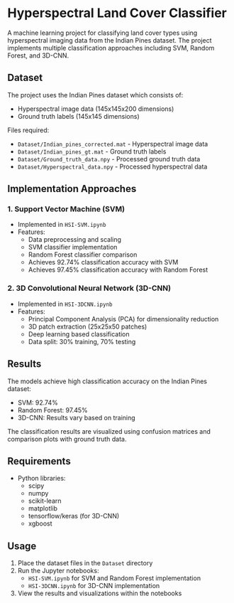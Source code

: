 # Hyperspectral Land Cover Classifier

A machine learning project for classifying land cover types using hyperspectral imaging data from the Indian Pines dataset. The project implements multiple classification approaches including SVM, Random Forest, and 3D-CNN.

## Dataset

The project uses the Indian Pines dataset which consists of:
- Hyperspectral image data (145x145x200 dimensions)
- Ground truth labels (145x145 dimensions)

Files required:
- `Dataset/Indian_pines_corrected.mat` - Hyperspectral image data
- `Dataset/Indian_pines_gt.mat` - Ground truth labels
- `Dataset/Ground_truth_data.npy` - Processed ground truth data
- `Dataset/Hyperspectral_data.npy` - Processed hyperspectral data

## Implementation Approaches

### 1. Support Vector Machine (SVM)
- Implemented in `HSI-SVM.ipynb`
- Features:
  - Data preprocessing and scaling
  - SVM classifier implementation
  - Random Forest classifier comparison
  - Achieves 92.74% classification accuracy with SVM
  - Achieves 97.45% classification accuracy with Random Forest

### 2. 3D Convolutional Neural Network (3D-CNN)
- Implemented in `HSI-3DCNN.ipynb`
- Features:
  - Principal Component Analysis (PCA) for dimensionality reduction
  - 3D patch extraction (25x25x50 patches)
  - Deep learning based classification
  - Data split: 30% training, 70% testing

## Results

The models achieve high classification accuracy on the Indian Pines dataset:
- SVM: 92.74%
- Random Forest: 97.45%
- 3D-CNN: Results vary based on training

The classification results are visualized using confusion matrices and comparison plots with ground truth data.

## Requirements

- Python libraries:
  - scipy
  - numpy
  - scikit-learn
  - matplotlib
  - tensorflow/keras (for 3D-CNN)
  - xgboost

## Usage

1. Place the dataset files in the `Dataset` directory
2. Run the Jupyter notebooks:
   - `HSI-SVM.ipynb` for SVM and Random Forest implementation
   - `HSI-3DCNN.ipynb` for 3D-CNN implementation
3. View the results and visualizations within the notebooks